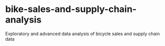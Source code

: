 # bike-sales-and-supply-chain-analysis
Exploratory and advanced data analysis of bicycle sales and supply chain data
